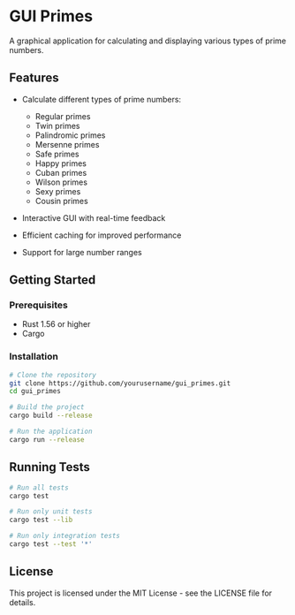 # GUI Primes

A graphical application for calculating and displaying various types of prime numbers.

## Features

- Calculate different types of prime numbers:
  - Regular primes
  - Twin primes
  - Palindromic primes
  - Mersenne primes
  - Safe primes
  - Happy primes
  - Cuban primes
  - Wilson primes
  - Sexy primes
  - Cousin primes

- Interactive GUI with real-time feedback
- Efficient caching for improved performance
- Support for large number ranges

## Getting Started

### Prerequisites

- Rust 1.56 or higher
- Cargo

### Installation

```bash
# Clone the repository
git clone https://github.com/yourusername/gui_primes.git
cd gui_primes

# Build the project
cargo build --release

# Run the application
cargo run --release
```

## Running Tests

```bash
# Run all tests
cargo test

# Run only unit tests
cargo test --lib

# Run only integration tests
cargo test --test '*'
```

## License

This project is licensed under the MIT License - see the LICENSE file for details.

